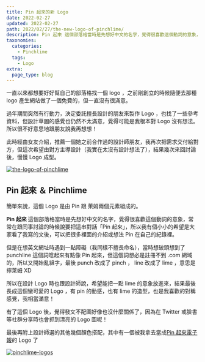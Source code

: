 ```yaml
---
title: Pin 起來的新 Logo
date: 2022-02-27
updated: 2022-02-27
path: 2022/02/27/the-new-logo-of-pinchlime/
description: Pin 起來 這個部落格當時是先想好中文的名字，覺得很喜歡這個動詞的意象，常常在跟同事討論的時候說要把這串對話「Pin 起來」，所以我有個小小的希望是大家看了我寫的文後，可以把很多裡面的介紹或想法 Pin 在自己的紀錄裡。
taxonomies:
  categories: 
    - Pinchlime
  tags:
    - Logo
extra:
  page_type: blog
---
```


一直以來都想要好好幫自己的部落格找一個 logo ，之前剛創立的時候隨便去那種 logo 產生網站做了一個免費的，但一直沒有很滿意。

過年期間突然有行動力，決定委託擅長設計的朋友來製作 Logo ，也找了一些參考資料，但設計草圖的感覺也仍然不太滿意，覺得可能是我根本對 Logo 沒有想法。所以很不好意思地跟朋友說我再想想！

此時經由女友介紹，推薦一個她之前合作過的設計師朋友，我再次把需求交付給對方，但這次希望由對方主導設計（我實在太沒有設計想法了），結果幾次來回討論後，慢慢 Logo 成型。

<a href="https://pinchlime-screenshots.s3.ap-northeast-1.amazonaws.com/the-logo-of-pinchlime_fJJLpp.webp" data-fancybox data-caption="the-logo-of-pinchlime">
  <img src="https://pinchlime-screenshots.s3.ap-northeast-1.amazonaws.com/the-logo-of-pinchlime_fJJLpp.webp" loading="lazy" alt="the-logo-of-pinchlime" align="center" />
</a>

<!-- more -->

## Pin 起來 ＆ Pinchlime

簡單來說，這個 Logo 是由 Pin 跟 萊姆兩個元素組成的。

**Pin 起來** 這個部落格當時是先想好中文的名字，覺得很喜歡這個動詞的意象，常常在跟同事討論的時候說要把這串對話「Pin 起來」，所以我有個小小的希望是大家看了我寫的文後，可以把很多裡面的介紹或想法 Pin 在自己的紀錄裡。

但是在想英文網址時遇到一點障礙（我同樣不擅長命名），當時想破頭想到了 punchline 這個詞唸起來有點像 Pin 起來，但這個詞想必是註冊不到 .com 網域的，所以又開始亂組字，最後 punch 改成了 pinch ， line 改成了 lime ，意思是擰萊姆 XD

所以在設計 Logo 時也跟設計師說，希望能把一點 lime 的意象放進來，結果最後長成這個蠻可愛的 Logo ，有 pin 的動感，也有 lime 的造型，也是我喜歡的對稱感覺，我相當滿意！

有了這個 Logo 後，覺得發文不配圖好像也沒什麼關係了，因為在 Twitter 或臉書等社群分享時也會抓到漂亮的 Logo 圖呢！

最後再附上設計師選的其他幾個顏色搭配，其中有一個被我拿去當成[Pin 起來電子報](https://pinchlime.substack.com/)的 Logo 了

<a href="https://pinchlime-screenshots.s3.ap-northeast-1.amazonaws.com/pinchlime-logos_YCuipA.webp" data-fancybox data-caption="pinchlime-logos">
  <img src="https://pinchlime-screenshots.s3.ap-northeast-1.amazonaws.com/pinchlime-logos_YCuipA.webp" loading="lazy" alt="pinchlime-logos" align="center" />
</a>